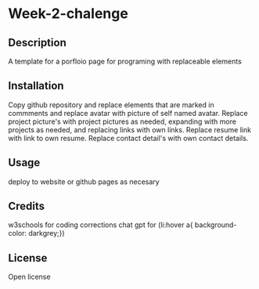 # Week-2-chalenge

## Description
A template for a porfloio page for programing with replaceable elements

## Installation
Copy github repository and replace elements that are marked in commments and replace avatar with picture of self named avatar. 
Replace project picture's with project pictures as needed, expanding with more projects as needed, and replacing links with own links.
Replace resume link with link to own resume.
Replace contact detail's with own contact details.

## Usage
deploy to website or github pages as necesary

## Credits
w3schools for coding corrections
chat gpt for (li:hover a{ background-color: darkgrey;})

## License
Open license
